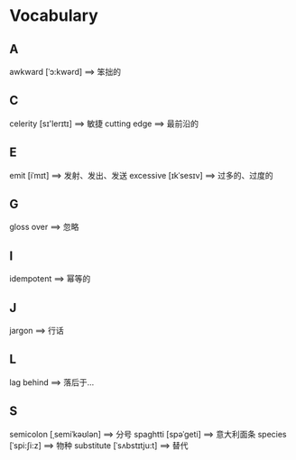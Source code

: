 # Vocabulary

## A
awkward [ˈɔ:kwərd]          ==> 笨拙的

## C
celerity [sɪ'lerɪtɪ]        ==> 敏捷
cutting edge                ==> 最前沿的

## E
emit [iˈmɪt]                ==> 发射、发出、发送
excessive [ɪkˈsesɪv]        ==> 过多的、过度的

## G
gloss over                  ==> 忽略

## I
idempotent                  ==> 幂等的

## J
jargon                      ==> 行话

## L
lag behind                  ==> 落后于...

## S
semicolon [ˌsemiˈkəʊlən]    ==> 分号
spaghtti [spəˈgeti]         ==> 意大利面条
species  [ˈspi:ʃi:z]        ==> 物种
substitute [ˈsʌbstɪtju:t]   ==> 替代